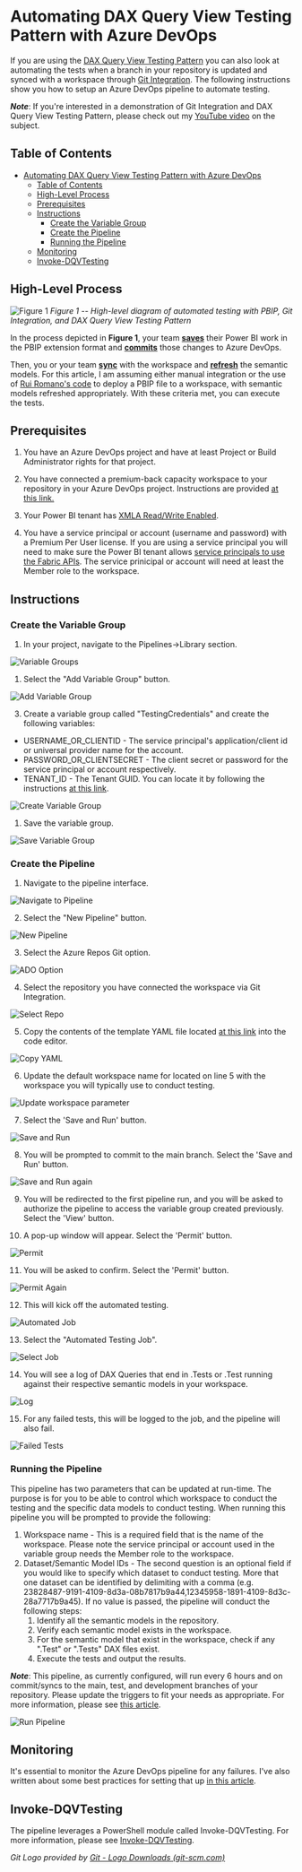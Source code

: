 # Automating DAX Query View Testing Pattern with Azure DevOps

If you are using the [DAX Query View Testing Pattern](dax-query-view-testing-pattern.md) you can also look at automating the tests when a branch in your repository is updated and synced with a workspace through <a href="https://learn.microsoft.com/en-us/power-bi/developer/projects/projects-git" target="_blank">Git Integration</a>. The following instructions show you how to setup an Azure DevOps pipeline to automate testing.

***Note***: If you're interested in a demonstration of Git Integration and DAX Query View Testing Pattern, please check out my <a href="https://youtu.be/WyMQSyf3NvM?si=-W3TxyyJQXE0m-et" target="_blank">YouTube video</a> on the subject.

## Table of Contents
- [Automating DAX Query View Testing Pattern with Azure DevOps](#automating-dax-query-view-testing-pattern-with-azure-devops)
  - [Table of Contents](#table-of-contents)
  - [High-Level Process](#high-level-process)
  - [Prerequisites](#prerequisites)
  - [Instructions](#instructions)
    - [Create the Variable Group](#create-the-variable-group)
    - [Create the Pipeline](#create-the-pipeline)
    - [Running the Pipeline](#running-the-pipeline)
  - [Monitoring](#monitoring)
  - [Invoke-DQVTesting](#invoke-dqvtesting)

## High-Level Process

![Figure 1](../documentation/images/automated-testing-dax-high-level.png)
*Figure 1 -- High-level diagram of automated testing with PBIP, Git Integration, and DAX Query View Testing Pattern*

In the process depicted in **Figure 1**, your team **<u>saves</u>** their Power BI work in the PBIP extension format and **<u>commits</u>** those changes to Azure DevOps.

Then, you or your team **<u>sync</u>** with the workspace and **<u>refresh</u>** the semantic models. For this article, I am assuming either manual integration or the use of <a href="https://github.com/microsoft/Analysis-Services/tree/master/pbidevmode/fabricps-pbip" target="_blank">Rui Romano's code</a> to deploy a PBIP file to a workspace, with semantic models refreshed appropriately. With these criteria met, you can execute the tests.

## Prerequisites

1. You have an Azure DevOps project and have at least Project or Build Administrator rights for that project.

2. You have connected a premium-back capacity workspace to your repository in your Azure DevOps project. Instructions are provided <a href="https://learn.microsoft.com/en-us/power-bi/developer/projects/projects-git" target="_blank">at this link.</a>

3. Your Power BI tenant has <a href="https://learn.microsoft.com/en-us/power-bi/enterprise/service-premium-connect-tools#enable-xmla-read-write" target="_blank">XMLA Read/Write Enabled</a>.

4. You have a service principal or account (username and password) with a Premium Per User license. If you are using a service principal you will need to make sure the Power BI tenant allows <a href="https://learn.microsoft.com/en-us/power-bi/enterprise/service-premium-service-principal#enable-service-principals">service principals to use the Fabric APIs</a>. The service prinicipal or account will need at least the Member role to the workspace.

## Instructions

### Create the Variable Group

1. In your project, navigate to the Pipelines->Library section.

![Variable Groups](../documentation/images/automated-testing-library.png)

1. Select the "Add Variable Group" button.

![Add Variable Group](../documentation/images/automated-testing-variable-group.png)

3. Create a variable group called "TestingCredentials" and create the following variables:

- USERNAME_OR_CLIENTID - The service principal's application/client id or universal provider name for the account.
- PASSWORD_OR_CLIENTSECRET - The client secret or password for the service principal or account respectively.
- TENANT_ID - The Tenant GUID.  You can locate it by following the instructions <a href="https://learn.microsoft.com/en-us/sharepoint/find-your-office-365-tenant-id" target="_blank">at this link</a>.

![Create Variable Group](../documentation/images/automated-testing-create-variable-group.png)

1. Save the variable group.

![Save Variable Group](../documentation/images/automated-testing-save-variable-group.png)

### Create the Pipeline

1. Navigate to the pipeline interface.

![Navigate to Pipeline](../documentation/images/automated-testing-navigate-pipeline.png)

2. Select the "New Pipeline" button.

![New Pipeline](../documentation/images/automated-testing-create-pipeline.png)

3. Select the Azure Repos Git option.

![ADO Option](../documentation/images/automated-testing-ado-option.png)

4. Select the repository you have connected the workspace via Git Integration.

![Select Repo](../documentation/images/automated-testing-select-repo.png)

5. Copy the contents of the template YAML file located <a href="https://raw.githubusercontent.com/kerski/fabric-dataops-patterns/development/DAX%20Query%20View%20Testing%20Pattern/scripts/Run-DaxTests.yml" target="_blank">at this link</a> into the code editor.

![Copy YAML](../documentation/images/automated-testing-copy-yaml.png)

6. Update the default workspace name for located on line 5 with the workspace you will typically use to conduct testing.

![Update workspace parameter](../documentation/images/automated-testing-update-workspace-parameter.png)

7. Select the 'Save and Run' button.

![Save and Run](../documentation/images/automated-testing-save-pipeline.png)

8. You will be prompted to commit to the main branch. Select the 'Save and Run' button.

![Save and Run again](../documentation/images/automated-testing-save-and-run.png)

9. You will be redirected to the first pipeline run, and you will be asked to authorize the pipeline to access the variable group created previously.  Select the 'View' button.

10. A pop-up window will appear. Select the 'Permit' button.

![Permit](../documentation/images/automated-testing-permit.png)

11. You will be asked to confirm.  Select the 'Permit' button.

![Permit Again](../documentation/images/automated-testing-permit-again.png)

12. This will kick off the automated testing.

![Automated Job](../documentation/images/automated-testing-job-running.png)

13. Select the "Automated Testing Job".

![Select Job](../documentation/images/automated-testing-select-job.png)

14. You will see a log of DAX Queries that end in .Tests or .Test running against their respective semantic models in your workspace.

![Log](../documentation/images/automated-testing-log.png)

15. For any failed tests, this will be logged to the job, and the pipeline will also fail.

![Failed Tests](../documentation/images/automated-testing-failed-tests.png)

### Running the Pipeline

This pipeline has two parameters that can be updated at run-time.  The purpose is for you to be able to control which workspace to conduct the testing and the specific data models to conduct testing.  When running this pipeline you will be prompted to provide the following:

1) Workspace name - This is a required field that is the name of the workspace.  Please note the service principal or account used in the variable group needs the Member role to the workspace.
2) Dataset/Semantic Model IDs - The second question is an optional field if you would like to specify which dataset to conduct testing.  More that one dataset can be identified by delimiting with a comma (e.g. 23828487-9191-4109-8d3a-08b7817b9a44,12345958-1891-4109-8d3c-28a7717b9a45).  If no value is passed, the pipeline will conduct the following steps:
   1) Identify all the semantic models in the repository.
   2) Verify each semantic model exists in the workspace.
   3) For the semantic model that exist in the workspace, check if any ".Test" or ".Tests" DAX files exist.
   4) Execute the tests and output the results.

***Note***: This pipeline, as currently configured, will run every 6 hours and on commit/syncs to the main, test, and development branches of your repository.  Please update the triggers to fit your needs as appropriate. For more information, please see <a href="https://learn.microsoft.com/en-us/azure/devops/pipelines/process/pipeline-triggers?view=azure-devops" target="_blank">this article</a>.

![Run Pipeline](../documentation/images/automated-testing-run-pipeline.png)

## Monitoring

It's essential to monitor the Azure DevOps pipeline for any failures. I've also written about some best practices for setting that up <a href="https://www.kerski.tech/bringing-dataops-to-power-bi-part31/" target="_blank">in this article</a>.

## Invoke-DQVTesting

The pipeline leverages a PowerShell module called Invoke-DQVTesting.  For more information, please see [Invoke-DQVTesting](invoke-dqvtesting.md).

*Git Logo provided by [Git - Logo Downloads
(git-scm.com)](https://git-scm.com/downloads/logos)*